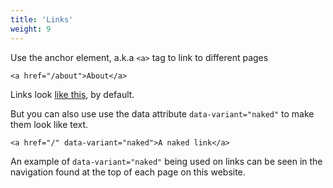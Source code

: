 ```yaml
---
title: 'Links'
weight: 9
---
```


Use the anchor element, a.k.a `<a>` tag to link to different pages

```
<a href="/about">About</a>
```

Links look [like this](/), by default. 

But you can also use use the data attribute `data-variant="naked"` to make them look like text.

```
<a href="/" data-variant="naked">A naked link</a>
```

An example of `data-variant="naked"` being used on links can be seen in the navigation found at the top of each page on this website.